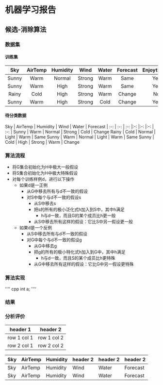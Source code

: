 # 机器学习报告

## 候选-消除算法
### 数据集

#### 训练集
Sky | AirTemp | Humidity | Wind | Water | Forecast | EnjoytSport 
| :-: | :-: | :-: |:-: |:-: |:-: | :-: | 
Sunny | Warm | Normal | Strong | Warm | Same | Yes 
Sunny | Warm | High | Strong | Warm | Same | Yes 
Rainy | Cold | High | Strong | Warm | Change | No
Sunny | Warm | High | Strong | Cold | Change | Yes

#### 待分类数据
Sky | AirTemp | Humidity | Wind | Water | Forecast
| :-: | :-: | :-: |:-: |:-: |:-: | :-: | 
Sunny | Warm | Normal | Strong | Cold | Change 
Rainy | Cold | Normal | Light | Warm | Same 
Sunny | Warm | Normal | Light | Warm | Same
Sunny | Cold | High | Strong | Warm | Change

### 算法流程
- 将G集合初始化为H中极大一般假设
- 将S集合初始化为H中极大特殊假设
- 对每个训练样例d，进行以下操作
    - 如果d是一正例
        - 从G中移去所有与d不一致的假设
        - 对S中每个与d不一致的假设s
            - 从S中移去s
            - 把s的所有的极小泛化式h加入到S中，其中h满足
                - h与d一致，而且G的某个成员比h更一般
            - 从S中移去所有这样的假设：它比S中另一假设更一般
    - 如果d是一个反例
        - 从S中移去所有与d不一致的假设
        - 对G中每个与d不一致的假设g
            - 从G中移去g
            - 把g的所有的极小特化式h加入到G中，其中h满足
                - h与d一致，而且S的某个成员比h更特殊
            - 从G中移去所有这样的假设：它比G中另一假设更特殊

### 算法实现
'''' cpp
    int a;
''''

### 结果

### 分析评价

header 1 | header 2
---|---
row 1 col 1 | row 1 col 2
row 2 col 1 | row 2 col 2


Sky | AirTemp | Humidity | header 2 | header 2 | header 2
---|---|---|---|---|---
Sky | AirTemp | Humidity | Wind|Water | Forecast | EnjoytSport 
Sky | AirTemp | Humidity | Wind|Water | Forecast | EnjoytSport 
